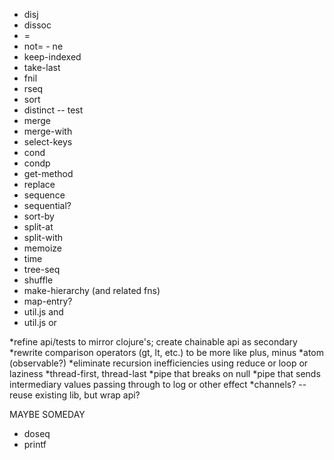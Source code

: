 * disj
* dissoc
* =
* not= - ne
* keep-indexed
* take-last
* fnil
* rseq
* sort
* distinct -- test
* merge
* merge-with
* select-keys
* cond
* condp
* get-method
* replace
* sequence
* sequential?
* sort-by
* split-at
* split-with
* memoize
* time
* tree-seq
* shuffle
* make-hierarchy (and related fns)
* map-entry?
* util.js and
* util.js or

*refine api/tests to mirror clojure's; create chainable api as secondary
*rewrite comparison operators (gt, lt, etc.) to be more like plus, minus
*atom (observable?)
*eliminate recursion inefficiencies using reduce or loop or laziness
*thread-first, thread-last
*pipe that breaks on null
*pipe that sends intermediary values passing through to log or other effect
*channels? -- reuse existing lib, but wrap api?

MAYBE SOMEDAY
* doseq
* printf
